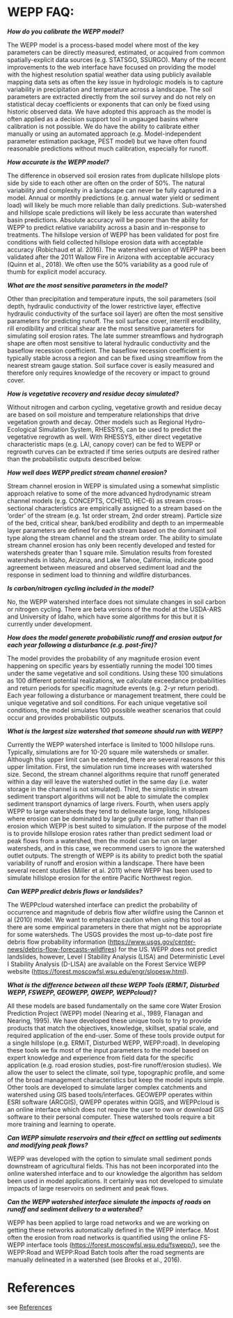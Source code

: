 # WEPP FAQ:

**_How do you calibrate the WEPP model?_**

The WEPP model is a process-based model where most of the key parameters can be directly measured, estimated, or acquired from common spatially-explicit data sources (e.g. STATSGO, SSURGO). Many of the recent improvements to the web interface have focused on providing the model with the highest resolution spatial weather data using publicly available mapping data sets as often the key issue in hydrologic models is to capture variability in precipitation and temperature across a landscape. The soil parameters are extracted directly from the soil survey and do not rely on statistical decay coefficients or exponents that can only be fixed using historic observed data. We have adopted this approach as the model is often applied as a decision support tool in ungauged basins where calibration is not possible. We do have the ability to calibrate either manually or using an automated approach (e.g. Model-independent parameter estimation package, PEST model) but we have often found reasonable predictions without much calibration, especially for runoff.  

**_How accurate is the WEPP model?_**

The difference in observed soil erosion rates from duplicate hillslope plots side by side to each other are often on the order of 50%. The natural variability and complexity in a landscape can never be fully captured in a model. Annual or monthly predictions (e.g. annual water yield or sediment load) will likely be much more reliable than daily predictions. Sub-watershed and hillslope scale predictions will likely be less accurate than watershed basin predictions. Absolute accuracy will be poorer than the ability for WEPP to predict relative variability across a basin and in-response to treatments. The hillslope version of WEPP has been validated for post fire conditions with field collected hillslope erosion data with acceptable accuracy (Robichaud et al. 2016). The watershed version of WEPP has been validated after the 2011 Wallow Fire in Arizona with acceptable accuracy (Quinn et al., 2018). We often use the 50% variability as a good rule of thumb for explicit model accuracy.

**_What are the most sensitive parameters in the model?_** 

Other than precipitation and temperature inputs, the soil parameters (soil depth, hydraulic conductivity of the lower restrictive layer, effective hydraulic conductivity of the surface soil layer) are often the most sensitive parameters for predicting runoff. The soil surface cover, interrill erodibility, rill erodibility and critical shear are the most sensitive parameters for simulating soil erosion rates. The late summer streamflows and hydrograph shape are often most sensitive to lateral hydraulic conductivity and the baseflow recession coefficient. The baseflow recession coefficient is typically stable across a region and can be fixed using streamflow from the nearest stream gauge station. Soil surface cover is easily measured and therefore only requires knowledge of the recovery or impact to ground cover.

**_How is vegetative recovery and residue decay simulated?_**

Without nitrogen and carbon cycling, vegetative growth and residue decay are based on soil moisture and temperature relationships that drive vegetation growth and decay. Other models such as Regional Hydro-Ecological Simulation System, RHESSYS, can be used to predict the vegetative regrowth as well. With RHESSYS, either direct vegetative characteristic maps (e.g. LAI, canopy cover) can be fed to WEPP or regrowth curves can be extracted if time series outputs are desired rather than the probabilistic outputs described below.

**_How well does WEPP predict stream channel erosion?_**

Stream channel erosion in WEPP is simulated using a somewhat simplistic approach relative to some of the more advanced hydrodynamic stream channel models (e.g. CONCEPTS, CCHE1D, HEC-6) as stream cross-sectional characteristics are empirically assigned to a stream based on the ‘order’ of the stream (e.g. 1st order stream, 2nd order stream). Particle size of the bed, critical shear, bank/bed erodibility and depth to an impermeable layer parameters are defined for each stream based on the dominant soil type along the stream channel and the stream order. The ability to simulate stream channel erosion has only been recently developed and tested for watersheds greater than 1 square mile. Simulation results from forested watersheds in Idaho, Arizona, and Lake Tahoe, California, indicate good agreement between measured and observed sediment load and the response in sediment load to thinning and wildfire disturbances.

**_Is carbon/nitrogen cycling included in the model?_**

No, the WEPP watershed interface does not simulate changes in soil carbon or nitrogen cycling. There are beta versions of the model at the USDA-ARS and University of Idaho, which have some algorithms for this but it is currently under development.

**_How does the model generate probabilistic runoff and erosion output for each year following a disturbance (e.g. post-fire)?_**
 
The model provides the probability of any magnitude erosion event happening on specific years by essentially running the model 100 times under the same vegetative and soil conditions. Using these 100 simulations as 100 different potential realizations, we calculate exceedance probabilities and return periods for specific magnitude events (e.g. 2-yr return period). Each year following a disturbance or management treatment, there could be unique vegetative and soil conditions. For each unique vegetative soil conditions, the model simulates 100 possible weather scenarios that could occur and provides probabilistic outputs.

**_What is the largest size watershed that someone should run with WEPP?_**

Currently the WEPP watershed interface is limited to 1000 hillslope runs. Typically, simulations are for 10-20 square mile watersheds or smaller. Although this upper limit can be extended, there are several reasons for this upper limitation. First, the simulation run time increases with watershed size. Second, the stream channel algorithms require that runoff generated within a day will leave the watershed outlet in the same day (i.e. water storage in the channel is not simulated). Third, the simplistic in stream sediment transport algorithms will not be able to simulate the complex sediment transport dynamics of large rivers. Fourth, when users apply WEPP to large watersheds they tend to delineate large, long, hillslopes where erosion can be dominated by large gully erosion rather than rill erosion which WEPP is best suited to simulation. If the purpose of the model is to provide hillslope erosion rates rather than predict sediment load or peak flows from a watershed, then the model can be run on larger watersheds, and in this case, we recommend users to ignore the watershed outlet outputs. The strength of WEPP is its ability to predict both the spatial variability of runoff and erosion within a landscape. There have been several recent studies (Miller et al. 2011) where WEPP has been used to simulate hillslope erosion for the entire Pacific Northwest region.

**_Can WEPP predict debris flows or landslides?_**

The WEPPcloud watershed interface can predict the probability of occurrence and magnitude of debris flow after wildfire using the Cannon et al (2010) model. We want to emphasize caution when using this tool as there are some empirical parameters in there that might not be appropriate for some watersheds. The USGS provides the most up-to-date post fire debris flow probability information (https://www.usgs.gov/center-news/debris-flow-forecasts-wildfires) for the US. WEPP does not predict landslides, however, Level I Stability Analysis (LISA) and Deterministic Level I Stability Analysis (D-LISA) are available on the Forest Service WEPP website (https://forest.moscowfsl.wsu.edu/engr/slopesw.html).

**_What is the difference between all these WEPP Tools (ERMiT, Disturbed WEPP, FSWEPP, GEOWEPP, QWEPP, WEPPcloud)?_**

All these models are based fundamentally on the same core Water Erosion Prediction Project (WEPP) model (Nearing et al., 1989, Flanagan and Nearing, 1995). We have developed these unique tools to try to provide products that match the objectives, knowledge, skillset, spatial scale, and required application of the end-user.  Some of these tools provide output for a single hillslope (e.g. ERMiT, Disturbed WEPP, WEPP:road). 
In developing these tools we fix most of the input parameters to the model based on expert knowledge and experience from field data for the specific application (e.g. road erosion studies, post-fire runoff/erosion studies).  We allow the user to select the climate, soil type, topographic profile, and some of the broad management characteristics but keep the model inputs simple. Other tools are developed to simulate larger complex catchments and watershed using GIS based tools/interfaces. GEOWEPP operates within ESRI software (ARCGIS), QWEPP operates within QGIS, and WEPPcloud is an online interface which does not require the user to own or download GIS software to their personal computer. These watershed tools require a bit more training and learning to operate.

**_Can WEPP simulate reservoirs and their effect on settling out sediments and modifying peak flows?_**

WEPP was developed with the option to simulate small sediment ponds downstream of agricultural fields. This has not been incorporated into the online watershed interface and to our knowledge the algorithm has seldom been used in model applications. It certainly was not developed to simulate impacts of large reservoirs on sediment and peak flows.

**_Can the WEPP watershed interface simulate the impacts of roads on runoff and sediment delivery to a watershed?_**

WEPP has been applied to large road networks and we are working on getting these networks automatically defined in the WEPP interface. Most often the erosion from road networks is quantified using the online FS-WEPP interface tools (https://forest.moscowfsl.wsu.edu/fswepp/), see the WEPP:Road and WEPP:Road Batch tools after the road segments are manually delineated in a watershed (see Brooks et al., 2016).
  
# References

see [References](/#References)

